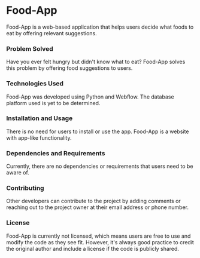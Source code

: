 # Food-App
Food-App is a web-based application that helps users decide what foods to eat by offering relevant suggestions.

### Problem Solved
Have you ever felt hungry but didn't know what to eat? Food-App solves this problem by offering food suggestions to users.

### Technologies Used
Food-App was developed using Python and Webflow. The database platform used is yet to be determined.

### Installation and Usage
There is no need for users to install or use the app. Food-App is a website with app-like functionality.

### Dependencies and Requirements
Currently, there are no dependencies or requirements that users need to be aware of.

### Contributing
Other developers can contribute to the project by adding comments or reaching out to the project owner at their email address or phone number.

### License
Food-App is currently not licensed, which means users are free to use and modify the code as they see fit. However, it's always good practice to credit the original author and include a license if the code is publicly shared.
